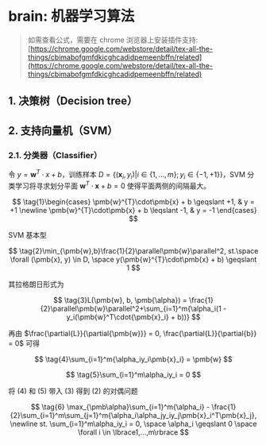 brain: 机器学习算法
=================

> 如需查看公式，需要在 chrome 浏览器上安装插件支持:
> [https://chrome.google.com/webstore/detail/tex-all-the-things/cbimabofgmfdkicghcadidpemeenbffn/related](https://chrome.google.com/webstore/detail/tex-all-the-things/cbimabofgmfdkicghcadidpemeenbffn/related)

## 1. 决策树（Decision tree）

## 2. 支持向量机（SVM）

### 2.1. 分类器（Classifier）

令 $y = \pmb{w}^{T}\cdot{x} + b$，训练样本 $D = \lbrace({\pmb{x}_i},y_i) | {i\in\lbrace1,...,m\rbrace; y_i\in\lbrace-1,+1\rbrace}\rbrace$，SVM 分类学习将寻求划分平面 $\pmb{w}^{T}\cdot\pmb{x} + b = 0$ 使得平面两侧的间隔最大。

$$
\tag{1}\begin{cases}
\pmb{w}^{T}\cdot\pmb{x} + b \geqslant +1, & y = +1 \newline
\pmb{w}^{T}\cdot\pmb{x} + b \leqslant -1, & y = -1
\end{cases}
$$

SVM 基本型

$$
\tag{2}\min_{\pmb{w},b}\frac{1}{2}\parallel\pmb{w}\parallel^2, st.\space \forall (\pmb{x}, y) \in D, \space y(\pmb{w}^{T}\cdot\pmb{x} + b) \geqslant 1
$$

其拉格朗日形式为

$$
\tag{3}L(\pmb{w}, b, \pmb{\alpha}) = \frac{1}{2}\parallel\pmb{w}\parallel^2+\sum_{i=1}^m{\alpha_i(1 - y_i(\pmb{w}^T\cdot{\pmb{x}_i} + b))}
$$

再由 $\frac{\partial{L}}{\partial{\pmb{w}}} = 0, \frac{\partial{L}}{\partial{b}} = 0$ 可得

$$
\tag{4}\sum_{i=1}^m{\alpha_iy_i\pmb{x}_i} = \pmb{w}
$$

$$
\tag{5}\sum_{i=1}^m\alpha_iy_i = 0
$$

将 (4) 和 (5) 带入 (3) 得到 (2) 的对偶问题

$$
\tag{6}
\max_{\pmb\alpha}\sum_{i=1}^m{\alpha_i} - \frac{1}{2}\sum_{i=1}^m\sum_{j=1}^m{\alpha_i\alpha_jy_iy_j\pmb{x}_i^T\pmb{x}_j}, \newline
st. \sum_{i=1}^m\alpha_iy_i = 0, \space \alpha_i \geqslant 0 \space \forall i \in \lbrace1,...,m\rbrace
$$